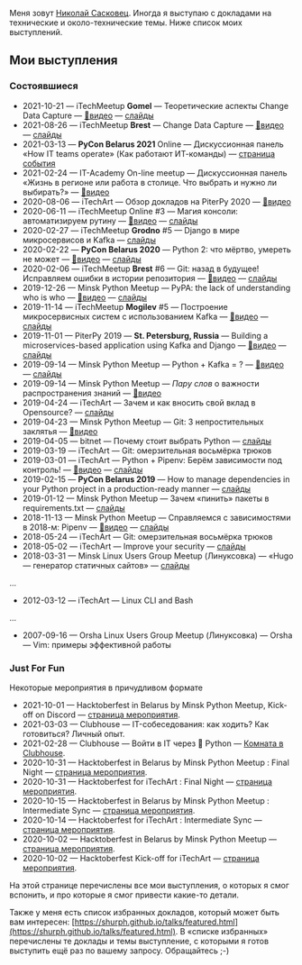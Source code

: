 
Меня зовут [Николай Сасковец](https://github.com/shurph). Иногда я выступаю с докладами на технические и около-технические темы. Ниже список моих выступлений.

## Мои выступления


### Состоявшиеся

- 2021-10-21
  — iTechMeetup **Gomel**
  — Теоретические аспекты Change Data Capture
  — [🎥видео](https://www.youtube.com/watch?v=RoOKx8MNhRM)
  — [слайды](https://shurph.github.io/talks/change-data-capture-gomel/)
- 2021-08-26
  — iTechMeetup **Brest**
  — Change Data Capture
  — [🎥видео](https://www.youtube.com/watch?v=a8PFN2lz2WM)
  — [слайды](https://shurph.github.io/talks/change-data-capture/)
- 2021-03-13
  — **PyCon Belarus 2021** Online
  — Дискуссионная панель «How IT teams operate» (Как работают ИТ-команды)
  — [страница события](https://app.pinetool.ai/attendee/events/1802/schedule)
- 2021-02-24
  — IT-Academy On-line meetup
  — Дискуссионная панель «Жизнь в регионе или работа в столице. Что выбрать и нужно ли выбирать?»
  — [🎥видео](https://www.youtube.com/watch?v=p5xYxr_e0X4)
- 2020-08-06
  — iTechArt
  — Обзор докладов на PiterPy 2020
  — [🎥видео](https://youtu.be/B4RgaHaEat0)
- 2020-06-11
  — iTechMeetup Online #3
  — Магия консоли: автоматизируем рутину
  — [🎥видео](https://www.youtube.com/watch?v=PW9J1bKP4LM)
  — [слайды](https://shurph.github.io/talks/cli-tricks/)
- 2020-02-27
  — iTechMeetup **Grodno** #5
  — Django в мире микросервисов и Kafka
  — [слайды](https://shurph.github.io/talks/kafka-grodno)
- 2020-02-22
  — **PyCon Belarus 2020**
  — Python 2: что мёртво, умереть не может
  — [🎥видео](https://www.youtube.com/watch?v=riLf7nECQL0&list=PLpVeA1tdgfCDdciEIzfItkMXhXEUyFewL)
  — [слайды](https://shurph.github.io/talks/python-2-is-dead)
- 2020-02-06
  — iTechMeetup **Brest** #6
  — Git:  назад в будущее! Исправляем ошибки в истории репозитория
  — [🎥видео](https://www.youtube.com/watch?v=5goiwYdmDnU)
  — [слайды](https://shurph.github.io/talks/git-brest)
- 2019-12-26
  — Minsk Python Meetup
  — PyPA: the lack of understanding who is who
  — [🎥видео](https://www.youtube.com/watch?v=EKUUX_6rvx4&list=PLjiAaL1HtGPaMPlrZGCDzUCTsVAyTbHJ4&index=21)
  — [слайды](https://shurph.github.io/talks/python-pypa-joke)
- 2019-11-14
  — iTechMeetup **Mogilev** #5
  — Построение микросервисных систем с использованием Kafka
  — [🎥видео](https://www.youtube.com/watch?v=Q6rAuZ2W404)
  — [слайды](https://shurph.github.io/talks/kafka-mogilev)
- 2019-11-01
  — PiterPy 2019
  — **St. Petersburg, Russia**
  — Building a microservices-based application using Kafka and Django
  — [🎥видео](https://www.youtube.com/watch?v=CeOJlLVy6fw&list=PLQTGSfnaYlCtP2vTORCcXgF38Ky6_pgLp)
  — [слайды](https://shurph.github.io/talks/kafka-piterpy/)
- 2019-09-14
  — Minsk Python Meetup
  — Python + Kafka = ?
  — [🎥видео](https://www.youtube.com/watch?v=4HFAM9u1wKk&list=PLjiAaL1HtGPaMPlrZGCDzUCTsVAyTbHJ4&index=13)
  — [слайды](https://shurph.github.io/talks/python-kafka/)
- 2019-09-14
  — Minsk Python Meetup
  — _Пару слов_ о важности распространения знаний
  — [🎥видео](https://www.youtube.com/watch?v=kfVUE0QY7Jc&list=PLjiAaL1HtGPaMPlrZGCDzUCTsVAyTbHJ4&index=6&t=66)
- 2019-04-24
  — iTechArt
  — Зачем и как вносить свой вклад в Opensource?
  — [слайды](https://shurph.github.io/talks/opensource-taking-part/)
- 2019-04-23
  — Minsk Python Meetup
  — Git: 3 непростительных заклятья
  — [🎥видео](https://www.youtube.com/watch?v=OBrN-gwz8ec&list=PLjiAaL1HtGPaMPlrZGCDzUCTsVAyTbHJ4)
- 2019-04-05
  — bitnet
  — Почему стоит выбрать Python
  — [слайды](https://shurph.github.io/talks/python-choose-it/)
- 2019-03-19
  — iTechArt
  — Git: омерзительная восьмёрка трюков
- 2019-03-01
  — iTechArt
  — Python + Pipenv: Берём зависимости под контроль!
  — [🎥видео](https://www.youtube.com/watch?v=aX9GuAC3_aU)
  — [слайды](https://shurph.github.io/talks/python-dependencies-under-control/)
- 2019-02-15
  — **PyCon Belarus 2019**
  — How to manage dependencies in your Python project  in a production-ready manner
  — [слайды](https://shurph.github.io/talks/python-manage-dependencies/)
- 2019-01-12
  — Minsk Python Meetup
  — Зачем «пинить» пакеты в requirements.txt
  — [слайды](https://shurph.github.io/talks/python-pin-it/)
- 2018-11-13
  — Minsk Python Meetup
  — Справляемся с зависимостями в 2018-м: Pipenv
  — [🎥видео](https://www.youtube.com/watch?v=4lW2iZz7WBc)
  — [слайды](https://shurph.github.io/talks/pipenv/)
- 2018-05-24
  — iTechArt
  — Git: омерзительная восьмёрка трюков
- 2018-05-02
  — iTechArt
  — Improve your security
  — [слайды](https://www.slideshare.net/NikolaySaskovets/improve-your-security-2018)
- 2018-03-31
  — Minsk Linux Users Group Meetup (Линуксовка)
  — «Hugo — генератор статичных сайтов»
  — [слайды](https://www.slideshare.net/NikolaySaskovets/hugo-hugo-static-site-generator)


... 

- 2012-03-12 — iTechArt — Linux CLI and Bash

... 

- 2007-09-16 — Orsha Linux Users Group Meetup (Линуксовка) — Orsha — Vim: примеры эффективной работы




### Just For Fun
Некоторые мероприятия в причудливом формате

- 2021-10-01
  — Hacktoberfest in Belarus by Minsk Python Meetup, Kick-off on Discord
  — [страница мероприятия](https://t.me/MinskPythonMeetup/26).
- 2021-03-03
  — Clubhouse
  — IT-собеседования: как ходить? Как готовиться? Личный опыт.
- 2021-02-28
  — Clubhouse
  — Войти в IT через 🐍 Python
  — [Комната в Clubhouse](https://www.joinclubhouse.com/event/PDjL51vb).
- 2020-10-31
  — Hacktoberfest in Belarus by Minsk Python Meetup : Final Night
  — [страница мероприятия](https://organize.mlh.io/participants/events/6005-hacktoberfest-in-belarus-by-minsk-python-meetup-final-night).
- 2020-10-31
  — Hacktoberfest for iTechArt : Final Night
  — [страница мероприятия](https://organize.mlh.io/events/6006-hacktoberfest-for-itechart-final-night).
- 2020-10-15
  — Hacktoberfest in Belarus by Minsk Python Meetup : Intermediate Sync
  — [страница мероприятия](https://organize.mlh.io/participants/events/5768-hacktoberfest-in-belarus-by-minsk-python-meetup-intermediate-sync).
- 2020-10-14
  — Hacktoberfest for iTechArt : Intermediate Sync
  — [страница мероприятия](https://organize.mlh.io/participants/events/5769-hacktoberfest-for-itechart-intermediate-sync).
- 2020-10-02
  — Hacktoberfest in Belarus by Minsk Python Meetup
  — [страница мероприятия](https://organize.mlh.io/participants/events/5071-hacktoberfest-in-belarus-by-minsk-python-meetup).
- 2020-10-02
  — Hacktoberfest Kick-off for iTechArt
  — [страница мероприятия](https://organize.mlh.io/participants/events/5070-hacktoberfest-kick-off-for-itechart).




На этой странице перечислены все мои выступления, о которых я смог вспонить, и про которые я смог привести какие-то детали.

Также у меня есть список избранных докладов, который может быть вам интересен: [https://shurph.github.io/talks/featured.html](https://shurph.github.io/talks/featured.html). В «списке избранных» перечислены те доклады и темы выступление, с которыми я готов выступить ещё раз по вашему запросу. Обращайтесь ;-)
